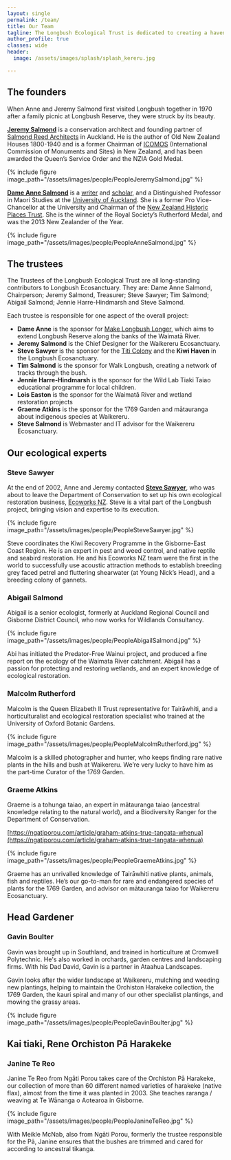 ```yaml
---
layout: single
permalink: /team/
title: Our Team
tagline: The Longbush Ecological Trust is dedicated to creating a haven for rare and endangered species of native plants and animals at and around Longbush.
author_profile: true
classes: wide
header:
  image: /assets/images/splash/splash_kereru.jpg

---
```


## The founders

When Anne and Jeremy Salmond first visited Longbush together in 1970 after a family picnic at Longbush Reserve, they were struck by its beauty.

**[Jeremy Salmond](https://salmondreed.co.nz/about#jeremy-salmond)** is a conservation architect and founding partner of [Salmond Reed Architects](http://salmondreed.co.nz/) in Auckland. He is the author of Old New Zealand Houses 1800-1940 and is a former Chairman of [ICOMOS](http://www.icomos.org.nz/) (International Commission of Monuments and Sites) in New Zealand, and has been awarded the Queen’s Service Order and the NZIA Gold Medal.

{% include figure image_path="/assets/images/people/PeopleJeremySalmond.jpg" %}

**[Dame Anne Salmond](http://en.wikipedia.org/wiki/Anne_Salmond)** is a [writer](http://www.bookcouncil.org.nz/writers/salmondanne.html) and [scholar](https://en.wikipedia.org/wiki/Anne_Salmond), and a Distinguished Professor in Maori Studies at the [University of Auckland](http://www.auckland.ac.nz/uoa/). She is a former Pro Vice-Chancellor at the University and Chairman of the [New Zealand Historic Places Trust](http://www.historic.org.nz/). She is the winner of the Royal Society’s Rutherford Medal, and was the 2013 New Zealander of the Year.

{% include figure image_path="/assets/images/people/PeopleAnneSalmond.jpg" %}


## The trustees

The Trustees of the Longbush Ecological Trust are all long-standing contributors to Longbush Ecosanctuary. They are: Dame Anne Salmond, Chairperson; Jeremy Salmond, Treasurer; Steve Sawyer; Tim Salmond; Abigail Salmond; Jennie Harre-Hindmarsh and Steve Salmond.

Each trustee is responsible for one aspect of the overall project:

- **Dame Anne** is the sponsor for [Make Longbush Longer](/assets/documents/MakeLongbushLonger.pdf), which aims to extend Longbush Reserve along the banks of the Waimatā River.
- **Jeremy Salmond** is the Chief Designer for the Waikereru Ecosanctuary.
- **Steve Sawyer** is the sponsor for the [Titi Colony](/assets/documents/LongbushTitiColony.pdf) and the **Kiwi Haven** in the Longbush Ecosanctuary.
- **Tim Salmond** is the sponsor for Walk Longbush, creating a network of tracks through the bush.
- **Jennie Harre-Hindmarsh** is the sponsor for the Wild Lab Tiaki Taiao educational programme for local children.
- **Lois Easton** is the sponsor for the Waimatā River and wetland restoration projects
- **Graeme Atkins** is the sponsor for the 1769 Garden and mātauranga about indigenous species at Waikereru.
- **Steve Salmond** is Webmaster and IT advisor for the Waikereru Ecosanctuary.


## Our ecological experts

### Steve Sawyer

At the end of 2002, Anne and Jeremy contacted **[Steve Sawyer](/assets/documents/TheBirdWhispererSteveSawyer.pdf)**, who was about to leave the Department of Conservation to set up his own ecological restoration business, [Ecoworks NZ](http://www.ecoworks.co.nz/). Steve is a vital part of the Longbush project, bringing vision and expertise to its execution.

{% include figure image_path="/assets/images/people/PeopleSteveSawyer.jpg" %}

Steve coordinates the Kiwi Recovery Programme in the Gisborne-East Coast Region. He is an expert in pest and weed control, and native reptile and seabird restoration. He and his Ecoworks NZ team were the first in the world to successfully use acoustic attraction methods to establish breeding grey faced petrel and fluttering shearwater (at Young Nick’s Head), and a breeding colony of gannets.

### Abigail Salmond

Abigail is a senior ecologist, formerly at Auckland Regional Council and Gisborne District Council, who now works for Wildlands Consultancy.

{% include figure image_path="/assets/images/people/PeopleAbigailSalmond.jpg" %}

Abi has initiated the Predator-Free Wainui project, and produced a fine report on the ecology of the Waimata River catchment. Abigail has a passion for protecting and restoring wetlands, and an expert knowledge of ecological restoration.

### Malcolm Rutherford

Malcolm is the Queen Elizabeth II Trust representative for Tairāwhiti, and a horticulturalist and ecological restoration specialist who trained at the University of Oxford Botanic Gardens.

{% include figure image_path="/assets/images/people/PeopleMalcolmRutherford.jpg" %}

Malcolm is a skilled photographer and hunter, who keeps finding rare native plants in the hills and bush at Waikereru. We’re very lucky to have him as the part-time Curator of the 1769 Garden.

### Graeme Atkins

Graeme is a tohunga taiao, an expert in mātauranga taiao (ancestral knowledge relating to the natural world), and a Biodiversity Ranger for the Department of Conservation.

[https://ngatiporou.com/article/graham-atkins-true-tangata-whenua](https://ngatiporou.com/article/graham-atkins-true-tangata-whenua)

{% include figure image_path="/assets/images/people/PeopleGraemeAtkins.jpg" %}

Graeme has an unrivalled knowledge of Tairāwhiti native plants, animals, fish and reptiles. He’s our go-to-man for rare and endangered species of plants for the 1769 Garden, and advisor on mātauranga taiao for Waikereru Ecosanctuary.

## Head Gardener

### Gavin Boulter

Gavin was brought up in Southland, and trained in horticulture at Cromwell Polytechnic.  He's also worked in orchards, garden centres and landscaping firms. With ​his Dad David, Gavin is a partner in Ataahua Landscapes.  

Gavin looks after the wider landscape at Waikereru, mulching and weeding new plantings, helping to maintain the Orchiston Harakeke collection, the 1769 Garden, the kauri spiral and many of our other specialist plantings, and mowing the grassy areas.​

{% include figure image_path="/assets/images/people/PeopleGavinBoulter.jpg" %}


## Kai tiaki, Rene Orchiston Pā Harakeke

### ​Janine Te Reo

​Janine Te Reo from Ngāti Porou takes care of the Orchiston Pā Harakeke, our collection of more than 60 different named varieties of harakeke (native flax), almost from the time it was planted in 2003.  She teaches raranga / weaving at Te Wā​nanga o Aotearoa in Gisborne.

{% include figure image_path="/assets/images/people/PeopleJanineTeReo.jpg" %}

With Meikle McNab, also from Ngāti Porou, formerly the trustee responsible for the Pā, Janine ensures that the bushes are trimmed and cared for according to ancestral tikanga.